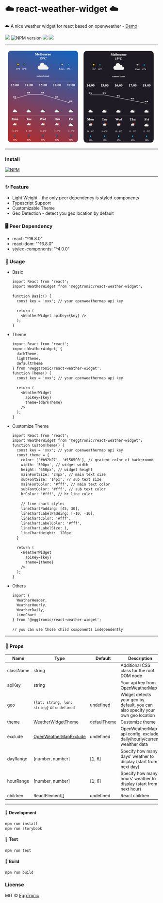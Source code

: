 # ☁️ react-weather-widget ☁️


☁️ A nice weather widget for react based on openweather - [Demo](https://eggtronic.github.io/react-weather-widget/)


<span>![](https://img.shields.io/npm/dt/@eggtronic/react-weather-widget.svg)</span> <span class="badge-npmversion"><img src="https://badgen.net/badge/license/MIT/blue" alt="NPM version" /></span> <span>![](https://img.shields.io/badge/0-dependency-blue.svg)</span> <span>![](https://img.shields.io/badge/3-peerDependency-blue.svg)</span>

---

<img src="./doc/img/defaultTheme.png" width="250" style="display: inline-block;"><img src="./doc/img/darkTheme.png" width="250" style="display: inline-block;">


---
### Install
[![NPM](https://nodei.co/npm/@eggtronic/react-weather-widget.png)](https://npmjs.org/package/@eggtronic/react-weather-widget)
 

---
### ✨ Feature
- Light Weight - the only peer dependency is styled-components
- Typescript Support
- Customizable Theme
- Geo Detection - detect you geo location by default

### 🖥 Peer Dependency
- react: "^16.8.0"
- react-dom: "^16.8.0"
- styled-components: "^4.0.0"

### 🌈 Usage
- Basic 
  ```JSX
  import React from 'react';
  import WeatherWidget from '@eggtronic/react-weather-widget';

  function Basic() {
    const key = 'xxx'; // your openweathermap api key

    return (
      <WeatherWidget apiKey={key} />
    );
  }
  ```
- Theme
  ```JSX
  import React from 'react';
  import WeatherWidget, {
    darkTheme,
    lightTheme,
    defaultTheme
  } from '@eggtronic/react-weather-widget';
  function Theme() {
    const key = 'xxx'; // your openweathermap api key

    return (
      <WeatherWidget 
        apiKey={key} 
        theme={darkTheme}
      />
    );
  }
  ```

- Customize Theme
  ```JSX
  import React from 'react';
  import WeatherWidget from '@eggtronic/react-weather-widget';
  function CustomTheme() {
    const key = 'xxx'; // your openweathermap api key
    const theme = {
      color: ['#b92b27', '#1565C0'], // graient color of background
      width: '500px', // widget width
      height: '650px', // widget height
      mainFontSize: '24px', // main text size
      subFontSize: '14px', // sub text size
      mainFontColor: '#fff', // main text color
      subFontColor: '#fff', // sub text color
      hrColor: '#fff', // hr line color

      // line chart styles
      lineChartPadding: [45, 30],
      lineChartLabelPadding: [-10, -10],
      lineChartColor: '#fff',
      lineChartLabelColor: '#fff',
      lineChartLabelSize: 1,
      lineChartHeight: '120px'
    }

    return (
      <WeatherWidget 
        apiKey={key} 
        theme={theme}
      />
    );
  }
  ```
- Others
  ```JSX
  import {
    WeatherHeader, 
    WeatherHourly, 
    WeatherDaily,
    LineChart
  } from '@eggtronic/react-weather-widget';

  // you can use those child components independently
  ```
---
### 📝 Props
| Name         | Type    | Default | Description |
| ------------ | ------- | ------- | ----------- |
| className | string |  | Additional CSS class for the root DOM node |
| apiKey | string | | Your api key from [OpenWeatherMap](https://openweathermap.org/) |
| geo | `{lat: string, lon: string}` or `undefined` | undefined | Widget detects your geo by default, you can also specify your own geo location |
| theme | [WeatherWidgetTheme](./src/types/weatherWidget.ts)| [defaulTheme](./src/theme.ts) | Customize theme |
| exclude | [OpenWeatherMapExclude](./src/types/weatherWidget.ts) | undefined | OpenWeatherMap api config, exclude daily/hourly/current wealther data|
| dayRange | [number, number] | [1, 6] | Specify how many days' weather to display (start from next day)|
| hourRange | [number, number] | [1, 6] | Specify how many hours' weather to display (start from next hour)|
| children | ReactElement[] | undefined | React children|

---

#### 🔨 Development
```
npm run install
npm run storybook
```

#### 🧪 Test
`npm run test`

#### 🔧 Build
`npm run build`



### License

MIT © [EggTronic](https://github.com/eggtronic)
